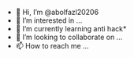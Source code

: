 - 👋 Hi, I’m @abolfazl20206
- 👀 I’m interested in ...
- 🌱 I’m currently learning anti hack*
- 💞️ I’m looking to collaborate on ...
- 📫 How to reach me ...

<!---
abolfazl20206/abolfazl20206 is a ✨ special ✨ repository because its `README.md` (this file) appears on your GitHub profile.
You can click the Preview link to take a look at your changes.
--->
